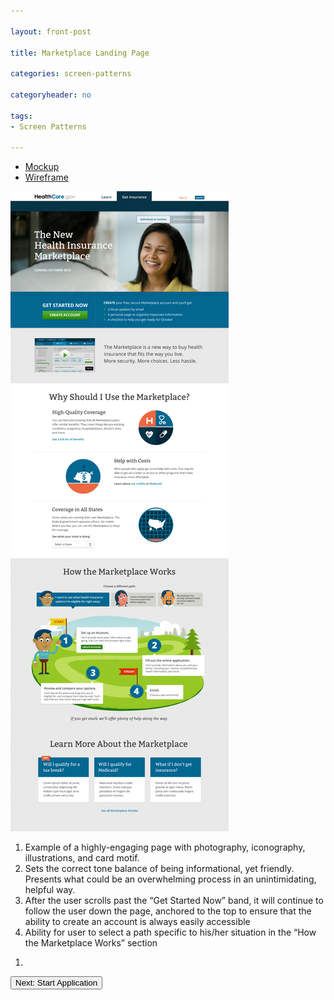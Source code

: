 ```yaml
---

layout: front-post

title: Marketplace Landing Page

categories: screen-patterns

categoryheader: no

tags:
- Screen Patterns

--- 
```


<ul class="nav nav-tabs">
<li class="active"><a data-toggle="tab" href="#tab1">Mockup</a></li>
<li><a data-toggle="tab" href="#tab2">Wireframe</a></li>
</ul>
<div class="tab-content">
<div id="tab1" class="tab-pane active">
<p><img src="../../images/healthcare-marketplace-gateway.jpg" alt="placeholder two"></p>
<ol class="rounded-list">
<li><a><span>Example of a highly-engaging page with photography, iconography, illustrations, and card motif.</span></a></li>
<li><a><span>Sets the correct tone balance of being informational, yet friendly. Presents what could be an overwhelming process in an unintimidating, helpful way. </span></a></li>
<li><a><span>After the user scrolls past the “Get Started Now” band, it will continue to follow the user down the page, anchored to the top to ensure that the ability to create an account is always easily accessible</span></a></li>
<li><a><span>Ability for user to select a path specific to his/her situation in the “How the Marketplace Works” section</span></a></li>
</ol>
</div>
<div id="tab2" class="tab-pane">
<ol class="rounded-list">
<li><a><span> </span></a></li>
</ol>
</div>
</div>
<p><a href="/screen-patterns/start-application/" title="Start Application"><button type="button" class="btn">Next: Start Application</button></a></p>
